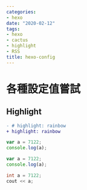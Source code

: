 ```yaml
---
categories:
- hexo
date: "2020-02-12"
tags:
- hexo
- cactus
- highlight
- RSS
title: hexo-config
---
```


# 各種設定值嘗試

## Highlight

```diff
- # highlight: rainbow
+ highlight: rainbow
```

```js
var a = 7122;
console.log(a);
```

```javascript
var a = 7122;
console.log(a);
```

```c++
int a = 7122;
cout << a;
```
